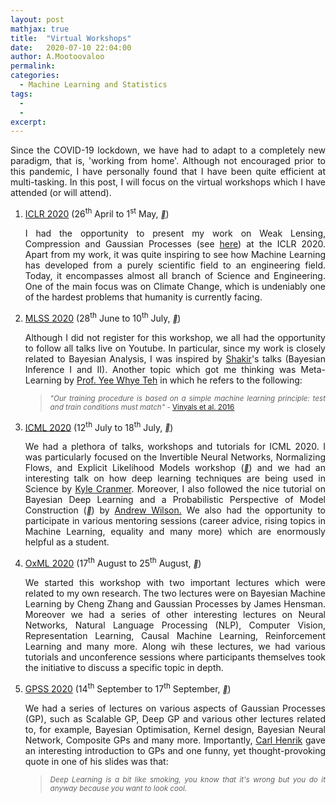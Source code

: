 ```yaml
---
layout: post
mathjax: true
title:  "Virtual Workshops"
date:   2020-07-10 22:04:00
author: A.Mootoovaloo
permalink:
categories:
  - Machine Learning and Statistics
tags:
  - 
  -
excerpt:
---
```


<p align="justify">Since the COVID-19 lockdown, we have had to adapt to a completely new paradigm, that is, 'working from home'. Although not encouraged prior to this pandemic, I have personally found that I have been quite efficient at multi-tasking. In this post, I will focus on the virtual workshops which I have attended (or will attend).  </p>
<ol>
  <li><u>ICLR 2020</u> (26<sup>th</sup> April to 1<sup>st</sup> May, <a href="https://iclr.cc/virtual_2020/index.html"><i style="font-size:12px" class="fa">&#xf08e;</i></a>)</li>
  <p align="justify">I had the opportunity to present my work on Weak Lensing, Compression and Gaussian Processes (see <a href="https://slideslive.com/38926202/gaussian-processes-emulator-and-moped-for-weak-lensing">here</a>) at the ICLR 2020. Apart from my work, it was quite inspiring to see how Machine Learning has developed from a purely scientific field to an engineering field. Today, it encompasses almost all branch of Science and Engineering. One of the main focus was on Climate Change, which is undeniably one of the hardest problems that humanity is currently facing.</p>
  <li><u>MLSS 2020</u> (28<sup>th</sup> June to 10<sup>th</sup> July, <a href="http://mlss.tuebingen.mpg.de/2020/schedule.html"><i style="font-size:12px" class="fa">&#xf08e;</i></a>)</li>
  <p align="justify">Although I did not register for this workshop, we all had the opportunity to follow all talks live on Youtube. In particular, since my work is closely related to Bayesian Analysis, I was inspired by <a href="https://shakirm.com/">Shakir</a>'s talks (Bayesian Inference I and II). Another topic which got me thinking was Meta-Learning by <a href="
    https://www.stats.ox.ac.uk/~teh/">Prof. Yee Whye Teh</a> in which he refers to the following:</p>
  <blockquote>
    <p align="justify"><small><i>"Our training procedure is based on a simple machine learning principle: test and train
      conditions must match"</i> -
      <a href="https://papers.nips.cc/paper/6385-matching-networks-for-one-shot-learning">Vinyals et al. 2016</a></small>
    </p>
  </blockquote>
  <li><u>ICML 2020</u> (12<sup>th</sup> July to 18<sup>th</sup> July, <a href="https://icml.cc/virtual/2020"><i style="font-size:12px" class="fa">&#xf08e;</i></a>)</li>
  <p align="justify">We had a plethora of talks, workshops and tutorials for ICML 2020. I was particularly focused on the Invertible Neural Networks, Normalizing Flows, and Explicit Likelihood Models workshop (<a href="https://icml.cc/virtual/2020/workshop/5742"><i style="font-size:12px" class="fa">&#xf08e;</i></a>) and we had an interesting talk on how deep learning techniques are being used in Science by <a href="https://en.wikipedia.org/wiki/Kyle_Cranmer">Kyle Cranmer</a>. Moreover, I also followed the nice tutorial on Bayesian Deep Learning and a Probabilistic Perspective of Model Construction (<a href="https://icml.cc/virtual/2020/tutorial/5750"><i style="font-size:12px" class="fa">&#xf08e;</i></a>) by <a href="https://cims.nyu.edu/~andrewgw/">Andrew Wilson.</a> We also had the opportunity to participate in various mentoring sessions (career advice, rising topics in Machine Learning, equality and many more) which are enormously helpful as a student.</p>
  <li><u>OxML 2020</u> (17<sup>th</sup> August to 25<sup>th</sup> August, <a href="https://www.oxfordml.school/"><i style="font-size:12px" class="fa">&#xf08e;</i></a>)</li>
  <p align="justify">We started this workshop with two important lectures which were related to my own research. The two lectures were on Bayesian Machine Learning by Cheng Zhang and Gaussian Processes by James Hensman. Moreover we had a series of other interesting lectures on Neural Networks, Natural Language Processing (NLP), Computer Vision, Representation Learning, Causal Machine Learning, Reinforcement Learning and many more. Along wih these lectures, we had various tutorials and unconference sessions where participants themselves took the initiative to discuss a specific topic in depth.</p> 
  <li><u>GPSS 2020</u> (14<sup>th</sup> September to 17<sup>th</sup> September, <a href="
    http://gpss.cc/gpss20/"><i style="font-size:12px" class="fa">&#xf08e;</i></a>)</li>
  <p align="justify">We had a series of lectures on various aspects of Gaussian Processes (GP), such as Scalable GP, Deep GP and various other lectures related to, for example, Bayesian Optimisation, Kernel design, Bayesian Neural Network, Composite GPs and many more. Importantly, <a href="http://carlhenrik.com/">Carl Henrik</a> gave an interesting introduction to GPs and one funny, yet thought-provoking quote in one of his slides was that:</p> 

  <blockquote>
    <p align="justify"><small><i>Deep Learning is a bit like smoking, you know that it's wrong but you do it anyway because you want to look cool.</i></small></p>
  </blockquote>

<!--   <li><u>NeurIPS 2020</u> (6<sup>th</sup> December to 12<sup>th</sup> December, <a href="https://nips.cc/Conferences/2020"><i style="font-size:12px" class="fa">&#xf08e;</i></a>)</li>
 -->
</ol>

<!-- 
<p align="justify">This would not have been possible if I were to be physically present, simply because the latter cost at least £200 while with the virtual workshops, it costs no more than £50. I understand that it is not the same as being part of an actual workshop but I personally think I have been able to make the most out of them.</p> -->

